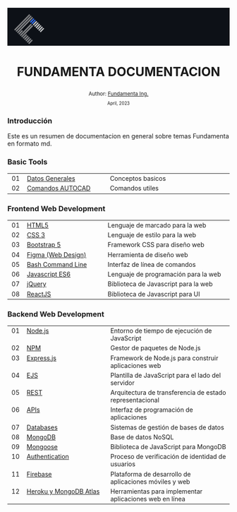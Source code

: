 <div align="center">

![Day 5](./IMG/banner_fundamenta.PNG)
  <h1> FUNDAMENTA DOCUMENTACION  </h1>  
  <sub>Author:
  <a href="" target="_blank">Fundamenta Ing.</a><br>
  <small> April, 2023</small>
  </sub>
</div>

### **Introducción**

Este es un resumen de documentacion en general sobre temas Fundamenta en formato md.

### **Basic Tools**

<table >
  <tbody>
    <tr>
      <td align="center" valign="top" width="30px">01</td>
      <td align="left" valign="top" width="300px"><a href="https://github.com/FUNDAMENTA-ING/FUNDAMENTA-DOC/blob/main/DOCS/DATOS%20GENERALES%20-%20CYPE.md">Datos Generales</a></td>
      <td align="left" valign="top" width="500px">Conceptos basicos</td>
    </tr>
    <tr>
      <td align="center" valign="top" >02</td>
      <td align="left" valign="top" ><a href="https://github.com/FUNDAMENTA-ING/FUNDAMENTA-DOC/blob/main/DOCS/AUTOCADCOMANDS.md">Comandos AUTOCAD</a></td>
      <td align="left" valign="top" >Comandos utiles</td>
    </tr>
      </tbody>
</table>

### Frontend Web Development   
  <table >
  <tbody >
    <tr>
      <td align="center" valign="top" width="30px">01</td>
      <td align="left" valign="top" width="300px"><a href="https://github.com/josemek098dev/001-Docs-web-development/blob/master/02-Fronted/01.1-HTML_ElementsandStructure.md" title="Documentation">HTML5</a></td>
      <td align="left" valign="top" width="500px">Lenguaje de marcado para la web</td>
    </tr>
    <tr>
      <td align="center" valign="top" >02</td>
      <td align="left" valign="top" ><a href="https://github.com/josemek098dev/001-Docs-web-development/blob/master/02-Fronted/02.1-CSS_SyntaxAndSelectors.md" title="Documentation">CSS 3</a></td>
      <td align="left" valign="top" >Lenguaje de estilo para la web</td>
    </tr>
    <tr>
      <td align="center" valign="top" >03</td>
      <td align="left" valign="top" ><a href="https://github.com/kentcdodds/react-fundamentals/commits?author=kentcdodds" title="Documentation">Bootstrap 5</a></td>
      <td align="left" valign="top" >Framework CSS para diseño web</td>
    </tr>
    <tr>
      <td align="center" valign="top" >04</td>
      <td align="left" valign="top" ><a href="https://github.com/kentcdodds/react-fundamentals/commits?author=kentcdodds" title="Documentation">Figma (Web Design)</a></td>
      <td align="left" valign="top" >Herramienta de diseño web</td>
    </tr>
    <tr>
      <td align="center" valign="top" >05</td>
      <td align="left" valign="top" ><a href="https://github.com/kentcdodds/react-fundamentals/commits?author=kentcdodds" title="Documentation">Bash Command Line</a></td>
      <td align="left" valign="top" >Interfaz de línea de comandos</td>
    </tr>
    <tr>
      <td align="center" valign="top" >06</td>
      <td align="left" valign="top" ><a href="https://github.com/josemek098dev/001-Docs-web-development/blob/master/02-Fronted/01-JavaScript.md" title="Documentation">Javascript ES6</a></td>
      <td align="left" valign="top" >Lenguaje de programación para la web</td>
    </tr>
    <tr>
      <td align="center" valign="top" >07</td>
      <td align="left" valign="top" ><a href="https://github.com/kentcdodds/react-fundamentals/commits?author=kentcdodds" title="Documentation">jQuery</a></td>
      <td align="left" valign="top" >Biblioteca de Javascript para la web</td>
    </tr>
    <tr>
      <td align="center" valign="top" >08</td>
      <td align="left" valign="top" ><a href="https://github.com/josemek098dev/001-Docs-web-development/blob/master/02%20-%20Fronted/08%20-%20ReactJs/801%20-%20React%20-%20Intro.md" title="Documentation">ReactJS</a></td>
      <td align="left" valign="top" >Biblioteca de Javascript para UI</td>
    </tr>
      </tbody>
</table>
  
### **Backend Web Development**                   
<table >
  <tbody>
    <tr>
      <td align="center" valign="top" width="30px">01</td>
      <td align="left" valign="top" width="300px"><a href="./02-Fronted/01-HTML-5.md">Node.js</a></td>
      <td align="left" valign="top" width="500px">Entorno de tiempo de ejecución de JavaScript</td>
    </tr>
    <tr>
      <td align="center" valign="top" >02</td>
      <td align="left" valign="top" ><a href="./02-Fronted/01-HTML-5.md">NPM</a></td>
      <td align="left" valign="top" >Gestor de paquetes de Node.js</td>
    </tr>
    <tr>
      <td align="center" valign="top" >03</td>
      <td align="left" valign="top" ><a href="./02-Fronted/01-HTML-5.md">Express.js</a></td>
      <td align="left" valign="top" >Framework de Node.js para construir aplicaciones web</td>
    </tr>
    <tr>
      <td align="center" valign="top" >04</td>
      <td align="left" valign="top" ><a href="./02-Fronted/01-HTML-5.md">EJS</a></td>
      <td align="left" valign="top" >Plantilla de JavaScript para el lado del servidor</td>
    </tr>
    <tr>
      <td align="center" valign="top" >05</td>
      <td align="left" valign="top" ><a href="./02-Fronted/01-HTML-5.md">REST</a></td>
      <td align="left" valign="top" >Arquitectura de transferencia de estado representacional</td>
    </tr>
    <tr>
      <td align="center" valign="top" >06</td>
      <td align="left" valign="top" ><a href="./02-Fronted/01-HTML-5.md">APIs</a></td>
      <td align="left" valign="top" >Interfaz de programación de aplicaciones</td>
    </tr>
    <tr>
      <td align="center" valign="top" >07</td>
      <td align="left" valign="top" ><a href="./02-Fronted/01-HTML-5.md">Databases</a></td>
      <td align="left" valign="top" >Sistemas de gestión de bases de datos</td>
    </tr>
      <tr>
      <td align="center" valign="top" >08</td>
      <td align="left" valign="top" ><a href="./02-Fronted/01-HTML-5.md">MongoDB</a></td>
      <td align="left" valign="top" >Base de datos NoSQL</td>
    </tr>
    <tr>
      <td align="center" valign="top" >09</td>
      <td align="left" valign="top" ><a href="./02-Fronted/01-HTML-5.md">Mongoose</a></td>
      <td align="left" valign="top" >Biblioteca de JavaScript para MongoDB</td>
    </tr>
    <tr>
      <td align="center" valign="top" >10</td>
      <td align="left" valign="top" ><a href="./02-Fronted/01-HTML-5.md">Authentication</a></td>
      <td align="left" valign="top" >Proceso de verificación de identidad de usuarios</td>
    </tr>
    <tr>
      <td align="center" valign="top" >11</td>
      <td align="left" valign="top" ><a href="./02-Fronted/01-HTML-5.md">Firebase</a></td>
      <td align="left" valign="top" >Plataforma de desarrollo de aplicaciones móviles y web</td>
    </tr>
    <tr>
      <td align="center" valign="top" >12</td>
      <td align="left" valign="top" ><a href="./02-Fronted/01-HTML-5.md">Heroku y MongoDB Atlas</a></td>
      <td align="left" valign="top" >Herramientas para implementar aplicaciones web en línea</td>
    </tr>
      </tbody>
</table>
